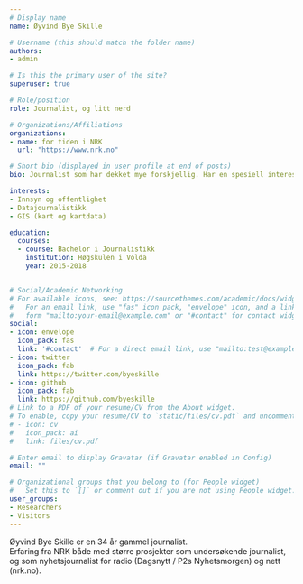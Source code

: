 ```yaml
---
# Display name
name: Øyvind Bye Skille

# Username (this should match the folder name)
authors:
- admin

# Is this the primary user of the site?
superuser: true

# Role/position
role: Journalist, og litt nerd

# Organizations/Affiliations
organizations:
- name: for tiden i NRK
  url: "https://www.nrk.no"

# Short bio (displayed in user profile at end of posts)
bio: Journalist som har dekket mye forskjellig. Har en spesiell interesse for innsyn, kartdata og datajournalistikk.

interests:
- Innsyn og offentlighet
- Datajournalistikk
- GIS (kart og kartdata)

education:
  courses:
  - course: Bachelor i Journalistikk
    institution: Høgskulen i Volda
    year: 2015-2018


# Social/Academic Networking
# For available icons, see: https://sourcethemes.com/academic/docs/widgets/#icons
#   For an email link, use "fas" icon pack, "envelope" icon, and a link in the
#   form "mailto:your-email@example.com" or "#contact" for contact widget.
social:
- icon: envelope
  icon_pack: fas
  link: '#contact'  # For a direct email link, use "mailto:test@example.org".
- icon: twitter
  icon_pack: fab
  link: https://twitter.com/byeskille
- icon: github
  icon_pack: fab
  link: https://github.com/byeskille
# Link to a PDF of your resume/CV from the About widget.
# To enable, copy your resume/CV to `static/files/cv.pdf` and uncomment the lines below.  
# - icon: cv
#   icon_pack: ai
#   link: files/cv.pdf

# Enter email to display Gravatar (if Gravatar enabled in Config)
email: ""

# Organizational groups that you belong to (for People widget)
#   Set this to `[]` or comment out if you are not using People widget.  
user_groups:
- Researchers
- Visitors
---
```


Øyvind Bye Skille er en 34 år gammel journalist.<br/> Erfaring fra NRK både med større prosjekter som undersøkende journalist, og som nyhetsjournalist for radio (Dagsnytt / P2s Nyhetsmorgen) og nett (nrk.no).
